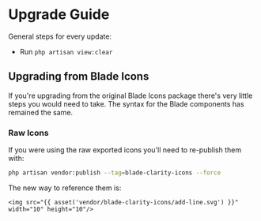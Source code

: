 # Upgrade Guide

General steps for every update:

- Run `php artisan view:clear`

## Upgrading from Blade Icons

If you're upgrading from the original Blade Icons package there's very little steps you would need to take. The syntax for the Blade components has remained the same.

### Raw Icons

If you were using the raw exported icons you'll need to re-publish them with:

```bash
php artisan vendor:publish --tag=blade-clarity-icons --force
```

The new way to reference them is:

```blade
<img src="{{ asset('vendor/blade-clarity-icons/add-line.svg') }}" width="10" height="10"/>
```
